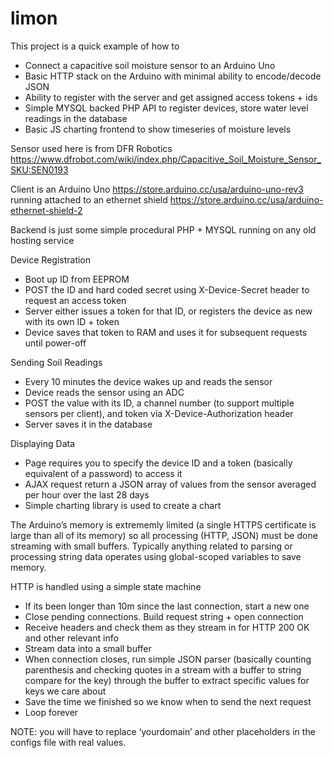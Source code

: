 # limon

This project is a quick example of how to
* Connect a capacitive soil moisture sensor to an Arduino Uno
* Basic HTTP stack on the Arduino with minimal ability to encode/decode JSON
* Ability to register with the server and get assigned access tokens + ids
* Simple MYSQL backed PHP API to register devices, store water level readings in the database
* Basic JS charting frontend to show timeseries of moisture levels

Sensor used here is from DFR Robotics https://www.dfrobot.com/wiki/index.php/Capacitive_Soil_Moisture_Sensor_SKU:SEN0193

Client is an Arduino Uno https://store.arduino.cc/usa/arduino-uno-rev3 running attached to an ethernet shield https://store.arduino.cc/usa/arduino-ethernet-shield-2

Backend is just some simple procedural PHP + MYSQL running on any old hosting service

Device Registration
* Boot up ID from EEPROM
* POST the ID and hard coded secret using X-Device-Secret header to request an access token
* Server either issues a token for that ID, or registers the device as new with its own ID + token
* Device saves that token to RAM and uses it for subsequent requests until power-off

Sending Soil Readings
* Every 10 minutes the device wakes up and reads the sensor
* Device reads the sensor using an ADC
* POST the value with its ID, a channel number (to support multiple sensors per client), and token via X-Device-Authorization header
* Server saves it in the database

Displaying Data
* Page requires you to specify the device ID and a token (basically equivalent of a password) to access it
* AJAX request return a JSON array of values from the sensor averaged per hour over the last 28 days
* Simple charting library is used to create a chart

The Arduino’s memory is extrememly limited (a single HTTPS certificate is large than all of its memory) so all processing (HTTP, JSON) must be done streaming with small buffers. Typically anything related to parsing or processing string data operates using global-scoped variables to save memory.

HTTP is handled using a simple state machine
* If its been longer than 10m since the last connection, start a new one
* Close pending connections. Build request string + open connection
* Receive headers and check them as they stream in for HTTP 200 OK and other relevant info
* Stream data into a small buffer
* When connection closes, run simple JSON parser (basically counting parenthesis and checking quotes in a stream with a buffer to string compare for the key) through the buffer to extract specific values for keys we care about
* Save the time we finished so we know when to send the next request
* Loop forever

NOTE: you will have to replace ‘yourdomain’ and other placeholders in the configs file with real values.